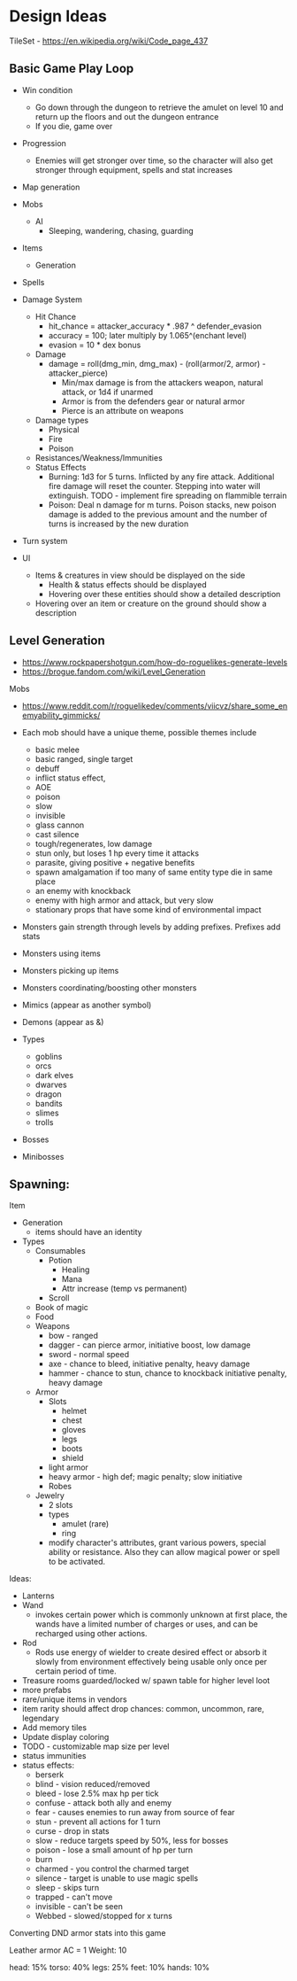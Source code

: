 # Design Ideas

TileSet - https://en.wikipedia.org/wiki/Code_page_437

## Basic Game Play Loop
* Win condition
  - Go down through the dungeon to retrieve the amulet on level 10 and return up the floors and out the dungeon entrance
  - If you die, game over
* Progression
  - Enemies will get stronger over time, so the character will also get stronger through equipment, spells and stat increases

* Map generation
* Mobs
  - AI
    - Sleeping, wandering, chasing, guarding
* Items
  * Generation
* Spells
* Damage System
  * Hit Chance
    - hit_chance = attacker_accuracy * .987 ^ defender_evasion
    - accuracy = 100; later multiply by 1.065^(enchant level)
    - evasion = 10 * dex bonus
  * Damage
    - damage = roll(dmg_min, dmg_max) - (roll(armor/2, armor) - attacker_pierce)
      - Min/max damage is from the attackers weapon, natural attack, or 1d4 if unarmed
      - Armor is from the defenders gear or natural armor
      - Pierce is an attribute on weapons
  * Damage types
    - Physical
    - Fire
    - Poison
  * Resistances/Weakness/Immunities
  * Status Effects
    - Burning: 1d3 for 5 turns. Inflicted by any fire attack. Additional fire damage will reset the counter. Stepping into water will extinguish. TODO - implement fire spreading on flammible terrain
    - Poison: Deal n damage for m turns. Poison stacks, new poison damage is added to the previous amount and the number of turns is increased by the new duration
* Turn system
* UI
  - Items & creatures in view should be displayed on the side
    - Health & status effects should be displayed
    - Hovering over these entities should show a detailed description
  - Hovering over an item or creature on the ground should show a description

## Level Generation
* https://www.rockpapershotgun.com/how-do-roguelikes-generate-levels
* https://brogue.fandom.com/wiki/Level_Generation





Mobs
- https://www.reddit.com/r/roguelikedev/comments/viicvz/share_some_enemyability_gimmicks/
- Each mob should have a unique theme, possible themes include
  - basic melee
  - basic ranged, single target
  - debuff
  - inflict status effect,
  - AOE 
  - poison
  - slow
  - invisible
  - glass cannon
  - cast silence
  - tough/regenerates, low damage
  - stun only, but loses 1 hp every time it attacks
  - parasite, giving positive + negative benefits
  - spawn amalgamation if too many of same entity type die in same place
  - an enemy with knockback
  - enemy with high armor and attack, but very slow
  - stationary props that have some kind of environmental impact
- Monsters gain strength through levels by adding prefixes. Prefixes add stats  

- Monsters using items
- Monsters picking up items
- Monsters coordinating/boosting other monsters
- Mimics (appear as another symbol)
- Demons (appear as &)
- Types
  - goblins
  - orcs
  - dark elves
  - dwarves
  - dragon
  - bandits
  - slimes
  - trolls
- Bosses
- Minibosses

Spawning:
- 

Item
- Generation
  - items should have an identity
- Types
  - Consumables
    - Potion
      - Healing
      - Mana
      - Attr increase (temp vs permanent)
    - Scroll
  - Book of magic
  - Food
  - Weapons
    - bow - ranged
    - dagger - can pierce armor, initiative boost, low damage
    - sword - normal speed
    - axe - chance to bleed, initiative penalty, heavy damage
    - hammer - chance to stun, chance to knockback initiative penalty, heavy damage
  - Armor
    - Slots
      - helmet
      - chest
      - gloves
      - legs
      - boots
      - shield
    - light armor
    - heavy armor - high def; magic penalty; slow initiative
    - Robes
  - Jewelry
    - 2 slots
    - types
      - amulet (rare)
      - ring
    - modify character's attributes, grant various powers, special ability or resistance. Also they can allow magical power or spell to be activated. 

Ideas:
  - Lanterns
  - Wand
    - invokes certain power which is commonly unknown at first place, the wands have a limited number of charges or uses, and can be recharged using other actions.
  - Rod
    - Rods use energy of wielder to create desired effect or absorb it slowly from environment effectively being usable only once per certain period of time.
- Treasure rooms guarded/locked w/ spawn table for higher level loot
- more prefabs
- rare/unique items in vendors
- item rarity should affect drop chances: common, uncommon, rare, legendary
- Add memory tiles
- Update display coloring
- TODO - customizable map size per level
- status immunities
- status effects:
  - berserk
  - blind - vision reduced/removed
  - bleed - lose 2.5% max hp per tick
  - confuse - attack both ally and enemy
  - fear - causes enemies to run away from source of fear
  - stun - prevent all actions for 1 turn
  - curse - drop in stats
  - slow - reduce targets speed by 50%, less for bosses
  - poison - lose a small amount of hp per turn
  - burn
  - charmed - you control the charmed target
  - silence - target is unable to use magic spells
  - sleep - skips turn
  - trapped - can't move
  - invisible - can't be seen
  - Webbed - slowed/stopped for x turns


Converting DND armor stats into this game

Leather armor AC = 1
Weight: 10

head: 15%
torso: 40%
legs: 25%
feet: 10%
hands: 10%

